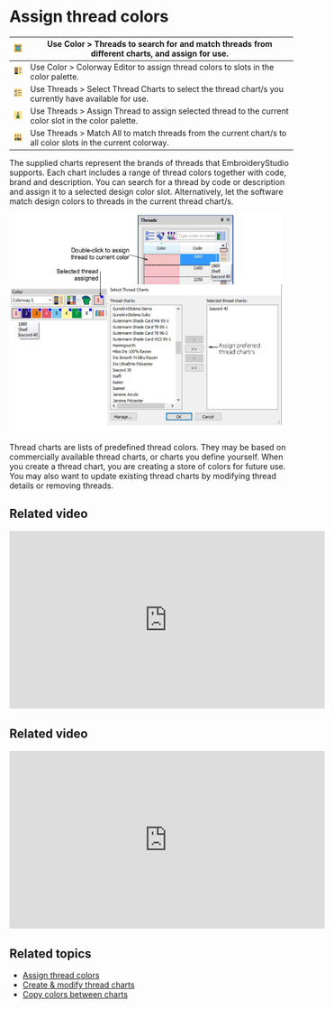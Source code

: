 # Assign thread colors

| ![Threads.png](assets/Threads.png)                         | Use Color > Threads to search for and match threads from different charts, and assign for use.                |
| ---------------------------------------------------------- | ------------------------------------------------------------------------------------------------------------- |
| ![ColorwayEditor00056.png](assets/ColorwayEditor00056.png) | Use Color > Colorway Editor to assign thread colors to slots in the color palette.                            |
| ![SelectThreadCharts.png](assets/SelectThreadCharts.png)   | Use Threads > Select Thread Charts to select the thread chart/s you currently have available for use.         |
| ![AssignThread.png](assets/AssignThread.png)               | Use Threads > Assign Thread to assign selected thread to the current color slot in the color palette.         |
| ![MatchAll.png](assets/MatchAll.png)                       | Use Threads > Match All to match threads from the current chart/s to all color slots in the current colorway. |

The supplied charts represent the brands of threads that EmbroideryStudio supports. Each chart includes a range of thread colors together with code, brand and description. You can search for a thread by code or description and assign it to a selected design color slot. Alternatively, let the software match design colors to threads in the current thread chart/s.

![summary_-_designs00057.png](assets/summary_-_designs00057.png)

Thread charts are lists of predefined thread colors. They may be based on commercially available thread charts, or charts you define yourself. When you create a thread chart, you are creating a store of colors for future use. You may also want to update existing thread charts by modifying thread details or removing threads.

## Related video

<iframe src="https://www.youtube.com/embed/YZ0NBwygIPg" frameborder="0" 
		 allow="accelerometer; autoplay; encrypted-media; gyroscope; picture-in-picture" 
		 allowfullscreen="" style="width: 560px; height: 315px;">

</iframe>

## Related video

<iframe src="https://www.youtube.com/embed/vVimtUEVxtw" frameborder="0" 
		 allow="accelerometer; autoplay; encrypted-media; gyroscope; picture-in-picture" 
		 allowfullscreen="" style="width: 560px; height: 315px;">

</iframe>

## Related topics

- [Assign thread colors](../../Basics/threads/Assign_thread_colors)
- [Create & modify thread charts](../../Basics/threads/Create_modify_thread_charts)
- [Copy colors between charts](../../Basics/threads/Copy_colors_between_charts)
